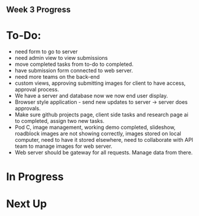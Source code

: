## Week 3 Progress

# To-Do: 
- need form to go to server
- need admin view to view submissions
- move completed tasks from to-do to completed.
- have submission form connected to web server.
- need more teams on the back-end
- custom views, approving submitting images for client to have access, approval process.
- We have a server and database now we now end user display.
- Browser style application - send new updates to server -> server does approvals.
- Make sure github projects page, client side tasks and research page ai to completed, assign two new tasks.
- Pod C, image management, working demo completed, slideshow, roadblock images are not showing correctly, images stored on local computer, need to have it stored elsewhere, need to collaborate with API team to manage images for web server.
- Web server should be gateway for all requests. Manage data from there.

# In Progress

# Next Up
